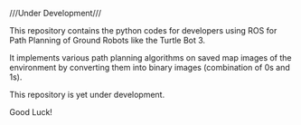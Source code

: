 ///Under Development///

This repository contains the python codes for developers using ROS for Path Planning of Ground Robots like the Turtle Bot 3.

It implements various path planning algorithms on saved map images of the environment by converting them into binary images (combination of 0s and 1s).

This repository is yet under development.

Good Luck!
